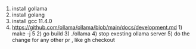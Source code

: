 1) install gollama
2) install golang
3) install gcc 11.4.0
4) https://github.com/ollama/ollama/blob/main/docs/development.md 
		1) make -j 5
		2) go build
		3) ./ollama
		4) stop exesting ollama server
		5) do the change for any other pr , like gh checkout <prBranch>
